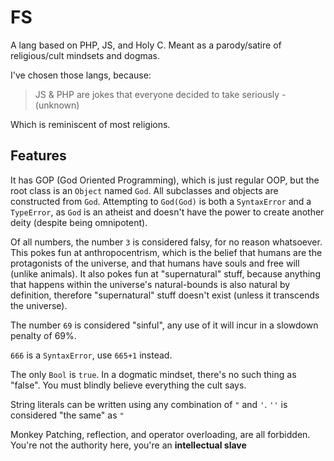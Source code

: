 # FS

A lang based on PHP, JS, and Holy C. Meant as a parody/satire of religious/cult mindsets and dogmas.

I've chosen those langs, because:
> JS & PHP are jokes that everyone decided to take seriously - (unknown)

Which is reminiscent of most religions.

## Features

It has GOP (God Oriented Programming), which is just regular OOP, but the root class is an `Object` named `God`. All subclasses and objects are constructed from `God`. Attempting to `God(God)` is both a `SyntaxError` and a `TypeError`, as `God` is an atheist and doesn't have the power to create another deity (despite being omnipotent).

Of all numbers, the number `3` is considered falsy, for no reason whatsoever. This pokes fun at anthropocentrism, which is the belief that humans are the protagonists of the universe, and that humans have souls and free will (unlike animals). It also pokes fun at "supernatural" stuff, because anything that happens within the universe's natural-bounds is also natural by definition, therefore "supernatural" stuff doesn't exist (unless it transcends the universe).

The number `69` is considered "sinful", any use of it will incur in a slowdown penalty of 69%.

`666` is a `SyntaxError`, use `665+1` instead.

The only `Bool` is `true`. In a dogmatic mindset, there's no such thing as "false". You must blindly believe everything the cult says.

String literals can be written using any combination of `"` and `'`. `''` is considered "the same" as `"`

Monkey Patching, reflection, and operator overloading, are all forbidden. You're not the authority here, you're an **intellectual slave**
